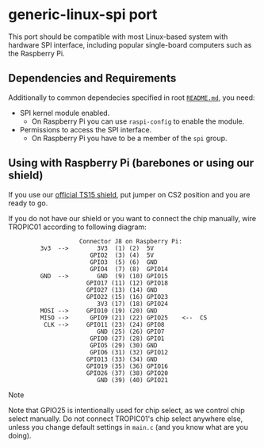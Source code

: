 # generic-linux-spi port
This port should be compatible with most Linux-based system with hardware SPI interface, including
popular single-board computers such as the Raspberry Pi.

## Dependencies and Requirements
Additionally to common dependecies specified in root [`README.md`](../README.md), you need:

* SPI kernel module enabled.
    * On Raspberry Pi you can use `raspi-config` to enable the module.
* Permissions to access the SPI interface.
    * On Raspberry Pi you have to be a member of the `spi` group.

## Using with Raspberry Pi (barebones or using our shield)
If you use our [official TS15 shield](https://github.com/tropicsquare/ts-dev-kits/blob/main/ts1501-rpi-shield.md),
put jumper on CS2 position and you are ready to go.

If you do not have our shield or you want to connect the chip manually, wire TROPIC01 according to
following diagram:

```
                    Connector J8 on Raspberry Pi:
         3v3  -->        3V3  (1) (2)  5V    
                       GPIO2  (3) (4)  5V    
                       GPIO3  (5) (6)  GND   
                       GPIO4  (7) (8)  GPIO14
         GND  -->        GND  (9) (10) GPIO15
                      GPIO17 (11) (12) GPIO18
                      GPIO27 (13) (14) GND   
                      GPIO22 (15) (16) GPIO23
                         3V3 (17) (18) GPIO24
         MOSI -->     GPIO10 (19) (20) GND   
         MISO -->      GPIO9 (21) (22) GPIO25    <--  CS
          CLK -->     GPIO11 (23) (24) GPIO8 
                         GND (25) (26) GPIO7 
                       GPIO0 (27) (28) GPIO1 
                       GPIO5 (29) (30) GND   
                       GPIO6 (31) (32) GPIO12
                      GPIO13 (33) (34) GND   
                      GPIO19 (35) (36) GPIO16
                      GPIO26 (37) (38) GPIO20
                         GND (39) (40) GPIO21

```

> [!NOTE]
> Note that GPIO25 is intentionally used for chip select, as we control chip select manually.
> Do not connect TROPIC01's chip select anywhere else, unless you change default settings in `main.c`
> (and you know what are you doing).